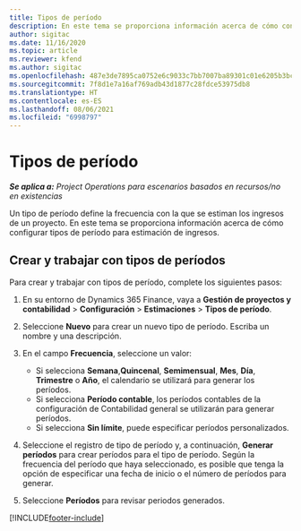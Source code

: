 ```yaml
---
title: Tipos de período
description: En este tema se proporciona información acerca de cómo configurar tipos de período para estimación de ingresos.
author: sigitac
ms.date: 11/16/2020
ms.topic: article
ms.reviewer: kfend
ms.author: sigitac
ms.openlocfilehash: 487e3de7895ca0752e6c9033c7bb7007ba89301c01e6205b3bc8a7d750724bc9
ms.sourcegitcommit: 7f8d1e7a16af769adb43d1877c28fdce53975db8
ms.translationtype: HT
ms.contentlocale: es-ES
ms.lasthandoff: 08/06/2021
ms.locfileid: "6998797"
---
```

# <a name="period-types"></a>Tipos de período

_**Se aplica a:** Project Operations para escenarios basados en recursos/no en existencias_

Un tipo de período define la frecuencia con la que se estiman los ingresos de un proyecto. En este tema se proporciona información acerca de cómo configurar tipos de período para estimación de ingresos. 

## <a name="create-and-work-with-period-types"></a>Crear y trabajar con tipos de períodos
Para crear y trabajar con tipos de período, complete los siguientes pasos:

1. En su entorno de Dynamics 365 Finance, vaya a **Gestión de proyectos y contabilidad** > **Configuración** > **Estimaciones** > **Tipos de período**.
2. Seleccione **Nuevo** para crear un nuevo tipo de período. Escriba un nombre y una descripción.
3. En el campo **Frecuencia**, seleccione un valor:

    - Si selecciona **Semana**,**Quincenal**, **Semimensual**, **Mes**, **Día**, **Trimestre** o **Año**, el calendario se utilizará para generar los períodos. 
    - Si selecciona **Período contable**, los períodos contables de la configuración de Contabilidad general se utilizarán para generar períodos.
    - Si selecciona **Sin límite**, puede especificar períodos personalizados.
4. Seleccione el registro de tipo de período y, a continuación, **Generar períodos** para crear períodos para el tipo de período. Según la frecuencia del período que haya seleccionado, es posible que tenga la opción de especificar una fecha de inicio o el número de períodos para generar.
5. Seleccione **Períodos** para revisar periodos generados.



[!INCLUDE[footer-include](../includes/footer-banner.md)]
